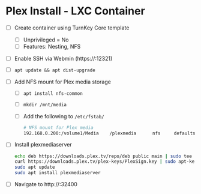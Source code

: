 # Plex Install - LXC Container

- [ ] Create container using TurnKey Core template
  - [ ] Unprivileged = No
  - [ ] Features: Nesting, NFS
- [ ] Enable SSH via Webmin (https://<IP>:12321)
- [ ] `apt update && apt dist-upgrade`
- [ ] Add NFS mount for Plex media storage
  - [ ] `apt install nfs-common`
  - [ ] `mkdir /mnt/media`
  - [ ] Add the following to `/etc/fstab/`

    ```bash
    # NFS mount for Plex media
    192.168.0.200:/volume1/Media    /plexmedia      nfs     defaults        0       0
    ```

- [ ] Install plexmediaserver

    ```bash
    echo deb https://downloads.plex.tv/repo/deb public main | sudo tee /etc/apt/sources.list.d/plexmediaserver.list
    curl https://downloads.plex.tv/plex-keys/PlexSign.key | sudo apt-key add -
    sudo apt update
    sudo apt install plexmediaserver
    ```

- [ ] Navigate to http://<IP>:32400
